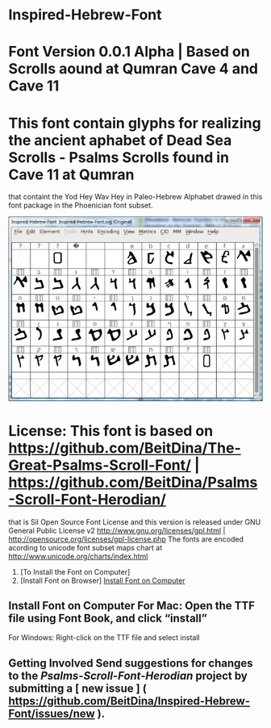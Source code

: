 # Inspired-Hebrew-Font
   
# Font Version 0.0.1 Alpha | Based on Scrolls aound at Qumran Cave 4 and Cave 11
  
# This font contain glyphs for realizing the ancient aphabet of Dead Sea Scrolls - Psalms Scrolls found in Cave 11 at Qumran
that containt the Yod Hey Wav Hey in Paleo-Hebrew Alphabet drawed in this font package in the Phoenician font subset.
  
![Sample](ScreenShouts/font_001_30122021_015129.jpg)
  
# License: This font is based on https://github.com/BeitDina/The-Great-Psalms-Scroll-Font/ | https://github.com/BeitDina/Psalms-Scroll-Font-Herodian/
that is Sil Open Source Font License and this version is released under GNU General Public License v2
http://www.gnu.org/licenses/gpl.html | http://opensource.org/licenses/gpl-license.php
The fonts are encoded acording to unicode font subset maps chart at http://www.unicode.org/charts/index.html
   
1. [To Install the Font on Computer]     
2. [Install Font on Browser]   [Install Font on Computer]( #install-font-on-computer ) 

## Install Font on Computer    For Mac: Open the TTF file using Font Book, and click “install”
 
For Windows: Right-click on the TTF file and select install 

## Getting Involved  Send suggestions for changes to the *Psalms-Scroll-Font-Herodian* project by submitting a [ new issue ] ( https://github.com/BeitDina/Inspired-Hebrew-Font/issues/new ).
